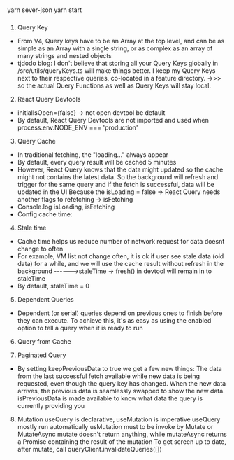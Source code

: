###

yarn sever-json
yarn start

###

1. Query Key

- From V4, Query keys have to be an Array at the top level,
  and can be as simple as an Array with a single string,
  or as complex as an array of many strings and nested objects
- tjdodo blog: I don't believe that storing all your Query Keys globally in /src/utils/queryKeys.ts will make things better.
  I keep my Query Keys next to their respective queries, co-located in a feature directory.
  ->>> so the actual Query Functions as well as Query Keys will stay local.

2. React Query Devtools

- initialIsOpen={false} -> not open devtool be default
- By default, React Query Devtools are not imported and used when process.env.NODE_ENV === 'production'

3. Query Cache

- In traditional fetching, the "loading..." always appear
- By default, every query result will be cached 5 minutes
- However, React Query knows that the data might updated so the cache might not contains
  the latest data. So the background will refresh and trigger for the same query and if
  the fetch is successful, data will be updated in the UI
  Because the isLoading = false => React Query needs another flags to refetching ->
  isFetching
- Console.log isLoading, isFetching
- Config cache time:

4. Stale time

- Cache time helps us reduce number of network request for data doesnt change to often
- For example, VM list not change often, it is ok if user see stale data (old data) for a while,
  and we will use the cache result without refresh in the background
  ------>staleTime -> fresh() in devtool will remain in to staleTime
- By default, staleTime = 0

5. Dependent Queries

- Dependent (or serial) queries depend on previous ones to finish before they can execute.
  To achieve this, it's as easy as using the enabled option to tell a query when it is ready to run

6. Query from Cache

7. Paginated Query

- By setting keepPreviousData to true we get a few new things:
  The data from the last successful fetch available while new data is being requested, even though the query key has changed.
  When the new data arrives, the previous data is seamlessly swapped to show the new data.
  isPreviousData is made available to know what data the query is currently providing you

8. Mutation
   useQuery is declarative, useMutation is imperative
   useQuery mostly run automatically
   usMutation must to be invoke by Mutate or MutateAsync
   mutate doesn't return anything, while mutateAsync returns a Promise containing the result of the mutation
   To get screen up to date, after mutate, call queryClient.invalidateQueries([])
